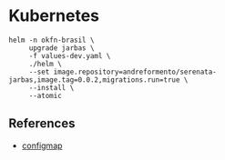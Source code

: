 # Kubernetes

```shell
helm -n okfn-brasil \
     upgrade jarbas \
     -f values-dev.yaml \
     ./helm \
     --set image.repository=andreformento/serenata-jarbas,image.tag=0.0.2,migrations.run=true \
     --install \
     --atomic
```

## References

- [configmap](https://humanitec.com/blog/handling-environment-variables-with-kubernetes)
